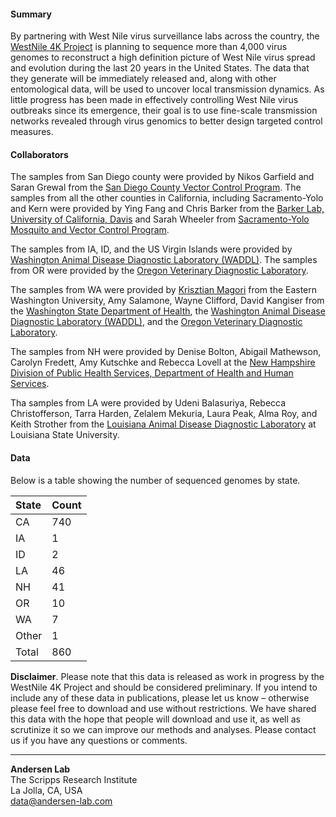 #### Summary

By partnering with West Nile virus surveillance labs across the country, the [WestNile 4K Project](https://westnile4k.org/) is planning to sequence more than 4,000 virus genomes to reconstruct a high definition picture of West Nile virus spread and evolution during the last 20 years in the United States. The data that they generate will be immediately released and, along with other entomological data, will be used to uncover local transmission dynamics. As little progress has been made in effectively controlling West Nile virus outbreaks since its emergence, their goal is to use fine-scale transmission networks revealed through virus genomics to better design targeted control measures.

#### Collaborators

The samples from San Diego county were provided by Nikos Garfield and Saran Grewal from the [San Diego County Vector Control Program](https://www.sandiegocounty.gov/deh/pests/vector_disease.html). The samples from all the other counties in California, including Sacramento-Yolo and Kern were provided by Ying Fang and Chris Barker from the [Barker Lab, University of California, Davis](https://barkerlab.ucdavis.edu/) and Sarah Wheeler from [Sacramento-Yolo Mosquito and Vector Control Program](https://www.fightthebite.net/).

The samples from IA, ID, and the US Virgin Islands were provided by [Washington Animal Disease Diagnostic Laboratory (WADDL)](https://waddl.vetmed.wsu.edu/).
The samples from OR were provided by the [Oregon Veterinary Diagnostic Laboratory](https://vetmed.oregonstate.edu/diagnostic).

The samples from WA were provided by [Krisztian Magori](https://sites.ewu.edu/diseaseecology/krisztian-magori-phd/) from the Eastern Washington University, Amy Salamone, Wayne Clifford, David Kangiser from the [Washington State Department of Health](https://www.doh.wa.gov/), the [Washington Animal Disease Diagnostic Laboratory (WADDL)](https://waddl.vetmed.wsu.edu/), and the [Oregon Veterinary Diagnostic Laboratory](https://vetmed.oregonstate.edu/diagnostic).

The samples from NH were provided by Denise Bolton, Abigail Mathewson, Carolyn Fredett, Amy Kutschke and Rebecca Lovell at the [New Hampshire Division of Public Health Services, Department of Health and Human Services](https://www.dhhs.nh.gov/).

Tha samples from LA were provided by Udeni Balasuriya, Rebecca Christofferson, Tarra Harden, Zelalem Mekuria, Laura Peak, Alma Roy, and Keith Strother from the [Louisiana Animal Disease Diagnostic Laboratory](https://www.lsu.edu/vetmed/laddl/) at Louisiana State University.

#### Data
Below is a table showing the number of sequenced genomes by state.

| State | Count |
|:------|:------|
| CA    | 740   |
| IA    | 1     |
| ID    | 2     |
| LA    | 46    |
| NH    | 41    |
| OR    | 10    |
| WA    | 7     |
| Other | 1     |
| Total | 860   |


**Disclaimer**. Please note that this data is released as work in progress by the WestNile 4K Project and should be considered preliminary. If you intend to include any of these data in publications, please let us know – otherwise please feel free to download and use without restrictions. We have shared this data with the hope that people will download and use it, as well as scrutinize it so we can improve our methods and analyses. Please contact us if you have any questions or comments.

---
**Andersen Lab**  
The Scripps Research Institute  
La Jolla, CA, USA  
[data@andersen-lab.com](mailto:data@andersen-lab.com)
